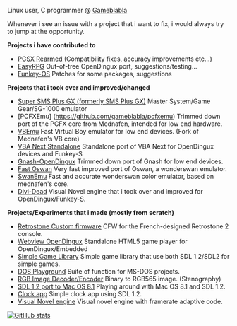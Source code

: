 Linux user, C programmer @ [Gameblabla](https://github.com/gameblabla)

Whenever i see an issue with a project that i want to fix, i would always try to jump at the opportunity.

**Projects i have contributed to**
* [PCSX Rearmed](https://github.com/notaz/pcsx_rearmed) (Compatibility fixes, accuracy improvements etc...)
* [EasyRPG](https://github.com/EasyRPG/Player) Out-of-tree OpenDingux port, suggestions/testing...
* [Funkey-OS](https://github.com/FunKey-Project/FunKey-OS) Patches for some packages, suggestions

**Projects that i took over and improved/changed**
* [Super SMS Plus GX (formerly SMS Plus GX)](https://github.com/gameblabla/sms_sdl) Master System/Game Gear/SG-1000 emulator
* [PCFXEmu] (https://github.com/gameblabla/pcfxemu) Trimmed down port of the PCFX core from Mednafen, intended for low end hardware.
* [VBEmu](https://github.com/gameblabla/vbemu) Fast Virtual Boy emulator for low end devices. (Fork of Mednafen's VB core)
* [VBA Next Standalone](https://github.com/gameblabla/vba-next-portable) Standalone port of VBA Next for OpenDingux devices and Funkey-S
* [Gnash-OpenDingux](https://github.com/gameblabla/gnash-opendingux) Trimmed down port of Gnash for low end devices.
* [Fast Oswan](https://github.com/gameblabla/oswan) Very fast improved port of Oswan, a wonderswan emulator.
* [SwanEmu](https://github.com/gameblabla/swanemu) Fast and accurate wonderswan color emulator, based on mednafen's core.
* [Divi-Dead](https://github.com/gameblabla/divi-dead) Visual Novel engine that i took over and improved for OpenDingux/Funkey-S.

**Projects/Experiments that i made (mostly from scratch)**
* [Retrostone Custom firmware](https://github.com/gameblabla/retrostone2-buildroot) CFW for the French-designed Retrostone 2 console.
* [Webview OpenDingux](https://github.com/gameblabla/webview_opendingux) Standalone HTML5 game player for OpenDingux/Embedded
* [Simple Game Library](https://github.com/gameblabla/another_gameblabla_library) Simple game library that use both SDL 1.2/SDL2 for simple games.
* [DOS Playground](https://github.com/gameblabla/dosplayground) Suite of function for MS-DOS projects.
* [RGB Image Decoder/Encoder](https://github.com/gameblabla/decoder_encoder_rgb) Binary to RGB565 image. (Stenography)
* [SDL 1.2 port to Mac OS 8.1](https://github.com/gameblabla/ClassicMacDev_SDL) Playing around with Mac OS 8.1 and SDL 1.2.
* [Clock app](https://github.com/gameblabla/clock_sdl_app) Simple clock app using SDL 1.2.
* [Visual Novel engine](https://github.com/gameblabla/visual_novel_engine) Visual novel engine with framerate adaptive code.


[![GitHub stats](https://github-readme-stats.vercel.app/api?username=gameblabla&show_icons=true&count_private=true)](https://github.com/anuraghazra/github-readme-stats)
